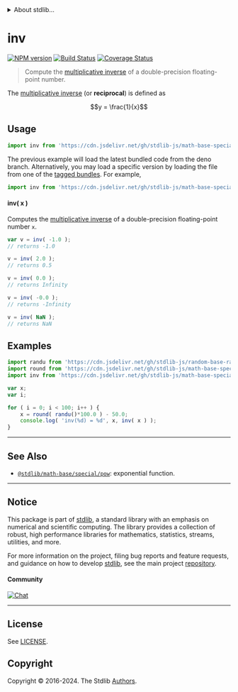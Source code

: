 <!--

@license Apache-2.0

Copyright (c) 2018 The Stdlib Authors.

Licensed under the Apache License, Version 2.0 (the "License");
you may not use this file except in compliance with the License.
You may obtain a copy of the License at

   http://www.apache.org/licenses/LICENSE-2.0

Unless required by applicable law or agreed to in writing, software
distributed under the License is distributed on an "AS IS" BASIS,
WITHOUT WARRANTIES OR CONDITIONS OF ANY KIND, either express or implied.
See the License for the specific language governing permissions and
limitations under the License.

-->


<details>
  <summary>
    About stdlib...
  </summary>
  <p>We believe in a future in which the web is a preferred environment for numerical computation. To help realize this future, we've built stdlib. stdlib is a standard library, with an emphasis on numerical and scientific computation, written in JavaScript (and C) for execution in browsers and in Node.js.</p>
  <p>The library is fully decomposable, being architected in such a way that you can swap out and mix and match APIs and functionality to cater to your exact preferences and use cases.</p>
  <p>When you use stdlib, you can be absolutely certain that you are using the most thorough, rigorous, well-written, studied, documented, tested, measured, and high-quality code out there.</p>
  <p>To join us in bringing numerical computing to the web, get started by checking us out on <a href="https://github.com/stdlib-js/stdlib">GitHub</a>, and please consider <a href="https://opencollective.com/stdlib">financially supporting stdlib</a>. We greatly appreciate your continued support!</p>
</details>

# inv

[![NPM version][npm-image]][npm-url] [![Build Status][test-image]][test-url] [![Coverage Status][coverage-image]][coverage-url] <!-- [![dependencies][dependencies-image]][dependencies-url] -->

> Compute the [multiplicative inverse][multiplicative-inverse] of a double-precision floating-point number.

<section class="intro">

The [multiplicative inverse][multiplicative-inverse] (or **reciprocal**) is defined as

<!-- <equation class="equation" label="eq:multiplicative_inverse" align="center" raw="y = \frac{1}{x}" alt="Multiplicative inverse"> -->

```math
y = \frac{1}{x}
```

<!-- <div class="equation" align="center" data-raw-text="y = \frac{1}{x}" data-equation="eq:multiplicative_inverse">
    <img src="https://cdn.jsdelivr.net/gh/stdlib-js/stdlib@bb29798906e119fcb2af99e94b60407a270c9b32/lib/node_modules/@stdlib/math/base/special/inv/docs/img/equation_multiplicative_inverse.svg" alt="Multiplicative inverse">
    <br>
</div> -->

<!-- </equation> -->

</section>

<!-- /.intro -->



<section class="usage">

## Usage

```javascript
import inv from 'https://cdn.jsdelivr.net/gh/stdlib-js/math-base-special-inv@deno/mod.js';
```
The previous example will load the latest bundled code from the deno branch. Alternatively, you may load a specific version by loading the file from one of the [tagged bundles](https://github.com/stdlib-js/math-base-special-inv/tags). For example,

```javascript
import inv from 'https://cdn.jsdelivr.net/gh/stdlib-js/math-base-special-inv@v0.2.2-deno/mod.js';
```

#### inv( x )

Computes the [multiplicative inverse][multiplicative-inverse] of a double-precision floating-point number `x`.

```javascript
var v = inv( -1.0 );
// returns -1.0

v = inv( 2.0 );
// returns 0.5

v = inv( 0.0 );
// returns Infinity

v = inv( -0.0 );
// returns -Infinity

v = inv( NaN );
// returns NaN
```

</section>

<!-- /.usage -->

<section class="examples">

## Examples

<!-- eslint no-undef: "error" -->

```javascript
import randu from 'https://cdn.jsdelivr.net/gh/stdlib-js/random-base-randu@deno/mod.js';
import round from 'https://cdn.jsdelivr.net/gh/stdlib-js/math-base-special-round@deno/mod.js';
import inv from 'https://cdn.jsdelivr.net/gh/stdlib-js/math-base-special-inv@deno/mod.js';

var x;
var i;

for ( i = 0; i < 100; i++ ) {
    x = round( randu()*100.0 ) - 50.0;
    console.log( 'inv(%d) = %d', x, inv( x ) );
}
```

</section>

<!-- /.examples -->

<!-- C interface documentation. -->



<!-- Section for related `stdlib` packages. Do not manually edit this section, as it is automatically populated. -->

<section class="related">

* * *

## See Also

-   <span class="package-name">[`@stdlib/math-base/special/pow`][@stdlib/math/base/special/pow]</span><span class="delimiter">: </span><span class="description">exponential function.</span>

</section>

<!-- /.related -->

<!-- Section for all links. Make sure to keep an empty line after the `section` element and another before the `/section` close. -->


<section class="main-repo" >

* * *

## Notice

This package is part of [stdlib][stdlib], a standard library with an emphasis on numerical and scientific computing. The library provides a collection of robust, high performance libraries for mathematics, statistics, streams, utilities, and more.

For more information on the project, filing bug reports and feature requests, and guidance on how to develop [stdlib][stdlib], see the main project [repository][stdlib].

#### Community

[![Chat][chat-image]][chat-url]

---

## License

See [LICENSE][stdlib-license].


## Copyright

Copyright &copy; 2016-2024. The Stdlib [Authors][stdlib-authors].

</section>

<!-- /.stdlib -->

<!-- Section for all links. Make sure to keep an empty line after the `section` element and another before the `/section` close. -->

<section class="links">

[npm-image]: http://img.shields.io/npm/v/@stdlib/math-base-special-inv.svg
[npm-url]: https://npmjs.org/package/@stdlib/math-base-special-inv

[test-image]: https://github.com/stdlib-js/math-base-special-inv/actions/workflows/test.yml/badge.svg?branch=v0.2.2
[test-url]: https://github.com/stdlib-js/math-base-special-inv/actions/workflows/test.yml?query=branch:v0.2.2

[coverage-image]: https://img.shields.io/codecov/c/github/stdlib-js/math-base-special-inv/main.svg
[coverage-url]: https://codecov.io/github/stdlib-js/math-base-special-inv?branch=main

<!--

[dependencies-image]: https://img.shields.io/david/stdlib-js/math-base-special-inv.svg
[dependencies-url]: https://david-dm.org/stdlib-js/math-base-special-inv/main

-->

[chat-image]: https://img.shields.io/gitter/room/stdlib-js/stdlib.svg
[chat-url]: https://app.gitter.im/#/room/#stdlib-js_stdlib:gitter.im

[stdlib]: https://github.com/stdlib-js/stdlib

[stdlib-authors]: https://github.com/stdlib-js/stdlib/graphs/contributors

[umd]: https://github.com/umdjs/umd
[es-module]: https://developer.mozilla.org/en-US/docs/Web/JavaScript/Guide/Modules

[deno-url]: https://github.com/stdlib-js/math-base-special-inv/tree/deno
[deno-readme]: https://github.com/stdlib-js/math-base-special-inv/blob/deno/README.md
[umd-url]: https://github.com/stdlib-js/math-base-special-inv/tree/umd
[umd-readme]: https://github.com/stdlib-js/math-base-special-inv/blob/umd/README.md
[esm-url]: https://github.com/stdlib-js/math-base-special-inv/tree/esm
[esm-readme]: https://github.com/stdlib-js/math-base-special-inv/blob/esm/README.md
[branches-url]: https://github.com/stdlib-js/math-base-special-inv/blob/main/branches.md

[stdlib-license]: https://raw.githubusercontent.com/stdlib-js/math-base-special-inv/main/LICENSE

[multiplicative-inverse]: https://en.wikipedia.org/wiki/Multiplicative_inverse

<!-- <related-links> -->

[@stdlib/math/base/special/pow]: https://github.com/stdlib-js/math-base-special-pow/tree/deno

<!-- </related-links> -->

</section>

<!-- /.links -->
